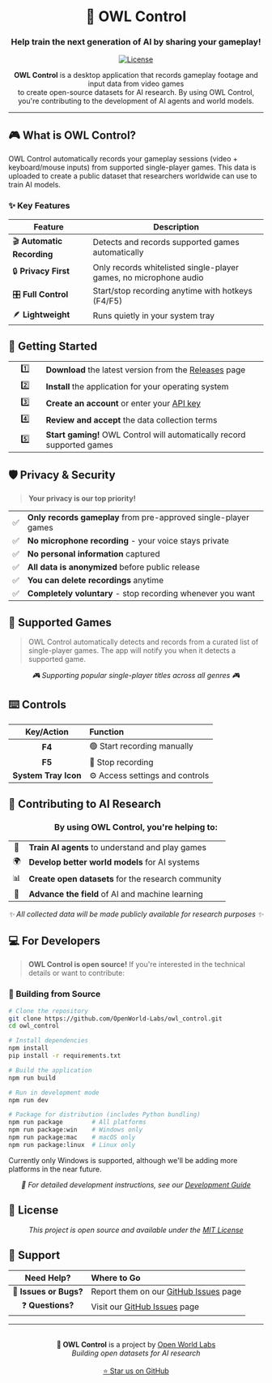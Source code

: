 <div align="center">
  
# 🦉 OWL Control

### **Help train the next generation of AI by sharing your gameplay!**

[![License](https://img.shields.io/badge/license-MIT-blue.svg)](LICENSE)

<p align="center">
  <strong>OWL Control</strong> is a desktop application that records gameplay footage and input data from video games<br/>
  to create open-source datasets for AI research. By using OWL Control,<br/>
  you're contributing to the development of AI agents and world models.
</p>

---

</div>

## 🎮 What is OWL Control?

OWL Control automatically records your gameplay sessions (video + keyboard/mouse inputs) from supported single-player games. This data is uploaded to create a public dataset that researchers worldwide can use to train AI models.

### ✨ Key Features

| Feature | Description |
|---------|-------------|
| 🎬 **Automatic Recording** | Detects and records supported games automatically |
| 🔒 **Privacy First** | Only records whitelisted single-player games, no microphone audio |
| 🎛️ **Full Control** | Start/stop recording anytime with hotkeys (F4/F5) |
| 🪶 **Lightweight** | Runs quietly in your system tray |

## 🚀 Getting Started

<table>
<tr>
<td width="50px" align="center">1️⃣</td>
<td><strong>Download</strong> the latest version from the <a href="https://github.com/OpenWorld-Labs/owl_control/releases">Releases</a> page</td>
</tr>
<tr>
<td align="center">2️⃣</td>
<td><strong>Install</strong> the application for your operating system</td>
</tr>
<tr>
<td align="center">3️⃣</td>
<td><strong>Create an account</strong> or enter your <a href="https://openworldlabs.ai/dashboard">API key</a></td>
</tr>
<tr>
<td align="center">4️⃣</td>
<td><strong>Review and accept</strong> the data collection terms</td>
</tr>
<tr>
<td align="center">5️⃣</td>
<td><strong>Start gaming!</strong> OWL Control will automatically record supported games</td>
</tr>
</table>

## 🛡️ Privacy & Security

> **Your privacy is our top priority!**

<table>
<tr>
<td>✅</td>
<td><strong>Only records gameplay</strong> from pre-approved single-player games</td>
</tr>
<tr>
<td>✅</td>
<td><strong>No microphone recording</strong> - your voice stays private</td>
</tr>
<tr>
<td>✅</td>
<td><strong>No personal information</strong> captured</td>
</tr>
<tr>
<td>✅</td>
<td><strong>All data is anonymized</strong> before public release</td>
</tr>
<tr>
<td>✅</td>
<td><strong>You can delete recordings</strong> anytime</td>
</tr>
<tr>
<td>✅</td>
<td><strong>Completely voluntary</strong> - stop recording whenever you want</td>
</tr>
</table>

## 🎯 Supported Games

> OWL Control automatically detects and records from a curated list of single-player games. The app will notify you when it detects a supported game.

<div align="center">
  <em>🎮 Supporting popular single-player titles across all genres 🎮</em>
</div>

## ⌨️ Controls

<div align="center">

| Key/Action | Function |
|:----------:|:---------|
| **F4** | 🟢 Start recording manually |
| **F5** | 🔴 Stop recording |
| **System Tray Icon** | ⚙️ Access settings and controls |

</div>

## 🤝 Contributing to AI Research

<div align="center">
  <h3>By using OWL Control, you're helping to:</h3>
</div>

<table align="center">
<tr>
<td align="center">🤖</td>
<td><strong>Train AI agents</strong> to understand and play games</td>
</tr>
<tr>
<td align="center">🌍</td>
<td><strong>Develop better world models</strong> for AI systems</td>
</tr>
<tr>
<td align="center">📊</td>
<td><strong>Create open datasets</strong> for the research community</td>
</tr>
<tr>
<td align="center">🚀</td>
<td><strong>Advance the field</strong> of AI and machine learning</td>
</tr>
</table>

<div align="center">
  <em>✨ All collected data will be made publicly available for research purposes ✨</em>
</div>

## 💻 For Developers

> **OWL Control is open source!** If you're interested in the technical details or want to contribute:

### 🔨 Building from Source

```bash
# Clone the repository
git clone https://github.com/OpenWorld-Labs/owl_control.git
cd owl_control

# Install dependencies
npm install
pip install -r requirements.txt

# Build the application
npm run build

# Run in development mode
npm run dev

# Package for distribution (includes Python bundling)
npm run package        # All platforms
npm run package:win    # Windows only
npm run package:mac    # macOS only
npm run package:linux  # Linux only
```

Currently only Windows is supported, although we'll be adding more platforms in the near future.

<div align="center">
  <em>📖 For detailed development instructions, see our <a href="docs/development.md">Development Guide</a></em>
</div>

## 📄 License

<div align="center">
  <em>This project is open source and available under the <a href="LICENSE">MIT License</a></em>
</div>

## 🙋 Support

<div align="center">

| Need Help? | Where to Go |
|:----------:|:------------|
| 🐛 **Issues or Bugs?** | Report them on our [GitHub Issues](https://github.com/OpenWorld-Labs/owl_control/issues) page |
| ❓ **Questions?** | Visit our [GitHub Issues](https://github.com/OpenWorld-Labs/owl_control/issues) page |

</div>

---

<div align="center">
  <br>
  <strong>🦉 OWL Control</strong> is a project by <a href="https://openworldlabs.com">Open World Labs</a>
  <br>
  <em>Building open datasets for AI research</em>
  <br><br>
  <a href="https://github.com/OpenWorld-Labs/owl_control">⭐ Star us on GitHub</a>
</div>
